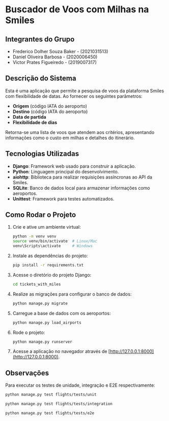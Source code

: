 # Buscador de Voos com Milhas na Smiles

## Integrantes do Grupo
- Frederico Dolher Souza Baker - (2021031513)
- Daniel Oliveira Barbosa - (2020006450)
- Victor Prates Figueiredo - (2019007317)

## Descrição do Sistema
Esta é uma aplicação que permite a pesquisa de voos da plataforma Smiles com flexibilidade de datas. Ao fornecer os seguintes parâmetros:
- **Origem** (código IATA do aeroporto)
- **Destino** (código IATA do aeroporto)
- **Data de partida**
- **Flexibilidade de dias**

Retorna-se uma lista de voos que atendem aos critérios, apresentando informações como o custo em milhas e detalhes do itinerário.

## Tecnologias Utilizadas
- **Django**: Framework web usado para construir a aplicação.
- **Python**: Linguagem principal do desenvolvimento.
- **aiohttp**: Biblioteca para realizar requisições assíncronas ao API da Smiles.
- **SQLite**: Banco de dados local para armazenar informações como aeroportos.
- **Unittest**: Framework para testes automatizados.

## Como Rodar o Projeto

1. Crie e ative um ambiente virtual:
   ```bash
   python -m venv venv
   source venv/bin/activate  # Linux/Mac
   venv\Scripts\activate     # Windows
   ```

2. Instale as dependências do projeto:
   ```bash
   pip install -r requirements.txt
   ```

3. Acesse o diretório do projeto Django:
   ```bash
   cd tickets_with_miles
   ```

4. Realize as migrações para configurar o banco de dados:
   ```bash
   python manage.py migrate
   ```

5. Carregue a base de dados com os aeroportos:
   ```bash
   python manage.py load_airports
   ```

6. Rode o projeto:
   ```bash
   python manage.py runserver
   ```

7. Acesse a aplicação no navegador através de [http://127.0.0.1:8000](http://127.0.0.1:8000).

## Observações

Para executar os testes de unidade, integração e E2E respectivamente:

```bash
python manage.py test flights/tests/unit
```

```bash
python manage.py test flights/tests/integration
```

```bash
python manage.py test flights/tests/e2e
```